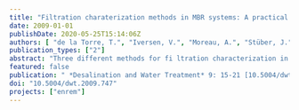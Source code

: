 ```yaml
---
title: "Filtration charaterization methods in MBR systems: A practical comparison"
date: 2009-01-01
publishDate: 2020-05-25T15:14:06Z
authors: [ "de la Torre, T.", "Iversen, V.", "Moreau, A.", "Stüber, J." ]
publication_types: ["2"]
abstract: "Three different methods for fi ltration characterization in Membrane Bioreactor (MBR) systems were compared. These were the Delft Filtration Characterization Method (DFCm), the Berlin Filtration Method (BFM) and an ex situ side-stream fi ltration test cell for the determination of the critical fl ux. The ex situ fi ltration test cell and the DFCm fi lter activated sludge from a tank, while the BFM works in situ with a test cell directly submerged into the biological tank at similar operational conditions to a typical MBR plant. The mixed liquor of four different MBR units was characterised several times with the three fi ltration methods. The three tested methods seemed to agree in the classifi cation of the tested mixed liquors in terms of fi lterability except for one of the tested activated sludges. Additionally, three critical fl ux protocols were studied using the BFM fi ltration test cell. The fi rst consisted in the classical fl ux-step method, the second included relaxation between fi ltration steps and in the third protocol, 2 min fi ltration at a fi xed fl ux were performed before every fi ltration step. The last protocol was selected as the most representative of full scale MBR operation and the most interesting one for giving valuable information about the irreversibility of the fouling."
featured: false
publication: " *Desalination and Water Treatment* 9: 15-21 [10.5004/dwt.2009.747](https://doi.org/10.5004/dwt.2009.747)"
doi: "10.5004/dwt.2009.747"
projects: ["enrem"]
---
```


